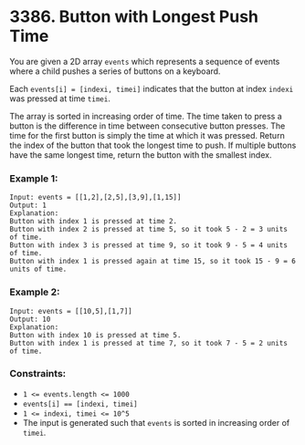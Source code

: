 # 3386. Button with Longest Push Time

You are given a 2D array `events` which represents a sequence of events where a child pushes a series of buttons on a keyboard.

Each `events[i] = [indexi, timei]` indicates that the button at index `indexi` was pressed at time `timei`.

The array is sorted in increasing order of time.
The time taken to press a button is the difference in time between consecutive button presses. The time for the first button is simply the time at which it was pressed.
Return the index of the button that took the longest time to push. If multiple buttons have the same longest time, return the button with the smallest index.

### Example 1:

```
Input: events = [[1,2],[2,5],[3,9],[1,15]]
Output: 1
Explanation:
Button with index 1 is pressed at time 2.
Button with index 2 is pressed at time 5, so it took 5 - 2 = 3 units of time.
Button with index 3 is pressed at time 9, so it took 9 - 5 = 4 units of time.
Button with index 1 is pressed again at time 15, so it took 15 - 9 = 6 units of time.
```

### Example 2:

```
Input: events = [[10,5],[1,7]]
Output: 10
Explanation:
Button with index 10 is pressed at time 5.
Button with index 1 is pressed at time 7, so it took 7 - 5 = 2 units of time.
```

### Constraints:

- `1 <= events.length <= 1000`
- `events[i] == [indexi, timei]`
- `1 <= indexi, timei <= 10^5`
- The input is generated such that `events` is sorted in increasing order of `timei`.
